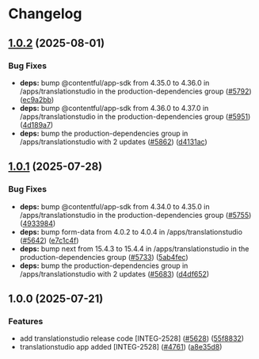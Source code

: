 # Changelog

## [1.0.2](https://github.com/contentful/marketplace-partner-apps/compare/translationstudio-v1.0.1...translationstudio-v1.0.2) (2025-08-01)


### Bug Fixes

* **deps:** bump @contentful/app-sdk from 4.35.0 to 4.36.0 in /apps/translationstudio in the production-dependencies group ([#5792](https://github.com/contentful/marketplace-partner-apps/issues/5792)) ([ec9a2bb](https://github.com/contentful/marketplace-partner-apps/commit/ec9a2bbfe25b9f9186c95e4afb03378b60c8d0e1))
* **deps:** bump @contentful/app-sdk from 4.36.0 to 4.37.0 in /apps/translationstudio in the production-dependencies group ([#5951](https://github.com/contentful/marketplace-partner-apps/issues/5951)) ([4d189a7](https://github.com/contentful/marketplace-partner-apps/commit/4d189a7b2128dbfc87054137fe8c07ac7957df9a))
* **deps:** bump the production-dependencies group in /apps/translationstudio with 2 updates ([#5862](https://github.com/contentful/marketplace-partner-apps/issues/5862)) ([d4131ac](https://github.com/contentful/marketplace-partner-apps/commit/d4131aced743a3ee76973a1e65627036877f4a68))

## [1.0.1](https://github.com/contentful/marketplace-partner-apps/compare/translationstudio-v1.0.0...translationstudio-v1.0.1) (2025-07-28)


### Bug Fixes

* **deps:** bump @contentful/app-sdk from 4.34.0 to 4.35.0 in /apps/translationstudio in the production-dependencies group ([#5755](https://github.com/contentful/marketplace-partner-apps/issues/5755)) ([4933984](https://github.com/contentful/marketplace-partner-apps/commit/493398424c856181c628a2752c9797424e8a1495))
* **deps:** bump form-data from 4.0.2 to 4.0.4 in /apps/translationstudio ([#5642](https://github.com/contentful/marketplace-partner-apps/issues/5642)) ([e7c1c4f](https://github.com/contentful/marketplace-partner-apps/commit/e7c1c4f649bd8ae170f8e87159753b567a6f944d))
* **deps:** bump next from 15.4.3 to 15.4.4 in /apps/translationstudio in the production-dependencies group ([#5733](https://github.com/contentful/marketplace-partner-apps/issues/5733)) ([5ab4fec](https://github.com/contentful/marketplace-partner-apps/commit/5ab4fecd6c45b191729891fb473b87fbd795405f))
* **deps:** bump the production-dependencies group in /apps/translationstudio with 2 updates ([#5683](https://github.com/contentful/marketplace-partner-apps/issues/5683)) ([d4df652](https://github.com/contentful/marketplace-partner-apps/commit/d4df652cfaece14a5cd0bea8137dd182b6bbd811))

## 1.0.0 (2025-07-21)


### Features

* add translationstudio release code [INTEG-2528] ([#5628](https://github.com/contentful/marketplace-partner-apps/issues/5628)) ([55f8832](https://github.com/contentful/marketplace-partner-apps/commit/55f8832350cfb4f1e87aa7716927ea9374f24c45))
* translationstudio app added [INTEG-2528] ([#4761](https://github.com/contentful/marketplace-partner-apps/issues/4761)) ([a8e35d8](https://github.com/contentful/marketplace-partner-apps/commit/a8e35d805aaa3d0bbc76a5faf8dfa83aba3f54d9))
